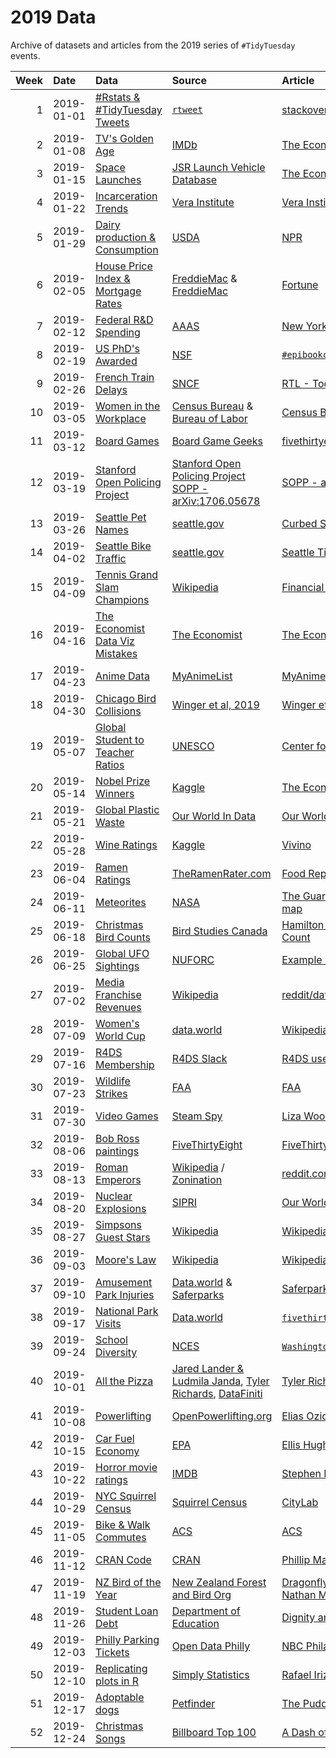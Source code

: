 # 2019 Data

Archive of datasets and articles from the 2019 series of `#TidyTuesday` events.

| Week|Date       |Data                               |Source                                                      |Article                               |
|----:|:----------|:----------------------------------|:-----------------------------------------------------------|:-------------------------------------|
|    1|2019-01-01 |[#Rstats & #TidyTuesday Tweets](2019-01-01)|[`rtweet`](https://rtweet.info/)                            |[stackoverflow.blog](https://stackoverflow.blog/2017/10/10/impressive-growth-r/)|
|    2|2019-01-08 |[TV's Golden Age](2019-01-08)      |[IMDb](https://www.imdb.com/)                               |[The Economist](https://www.economist.com/graphic-detail/2018/11/24/tvs-golden-age-is-real)|
|    3|2019-01-15 |[Space Launches](2019-01-15)       |[JSR Launch Vehicle Database](http://www.planet4589.org/space/lvdb/index.html)|[The Economist](https://economist.com/graphic-detail/2018/10/18/the-space-race-is-dominated-by-new-contenders)|
|    4|2019-01-22 |[Incarceration Trends](2019-01-22) |[Vera Institute](https://github.com/vera-institute/incarceration_trends)|[Vera Institute](https://github.com/vera-institute/incarceration_trends)|
|    5|2019-01-29 |[Dairy production & Consumption](2019-01-29)|[USDA](https://www.ers.usda.gov/data-products/dairy-data/)  |[NPR](https://www.npr.org/2019/01/09/683339929/nobody-is-moving-our-cheese-american-surplus-reaches-record-high)|
|    6|2019-02-05 |[House Price Index & Mortgage Rates](2019-02-05)|[FreddieMac](http://www.freddiemac.com/research/indices/house-price-index.html) & [FreddieMac](http://www.freddiemac.com/pmms/)|[Fortune](http://fortune.com/2014/06/24/american-housing-the-good-the-bad-and-the-ugly-in-6-charts/)|
|    7|2019-02-12 |[Federal R&D Spending](2019-02-12) |[AAAS](https://www.aaas.org/programs/r-d-budget-and-policy/historical-rd-data)|[New York Times](https://dotearth.blogs.nytimes.com/2014/11/02/panels-latest-warming-warning-misses-global-slumber-party-on-energy-research/)|
|    8|2019-02-19 |[US PhD's Awarded](2019-02-19)     |[NSF](https://ncses.nsf.gov/pubs/nsf19301/data)             |[`#epibookclub`](https://twitter.com/EpiEllie/status/1096876638632140805)|
|    9|2019-02-26 |[French Train Delays](2019-02-26)  |[SNCF](https://ressources.data.sncf.com/explore/dataset/regularite-mensuelle-tgv-aqst/information/?sort=nombre_de_trains_annules&q=gare&dataChart=eyJxdWVyaWVzIjpbeyJjaGFydHMiOlt7InR5cGUiOiJzcGxpbmUiLCJmdW5jIjoiQVZHIiwieUF4aXMiOiJleHRlcm5lcyIsInNjaWVudGlmaWNEaXNwbGF5Ijp0cnVlLCJjb2xvciI6IiNhNmQ4NTQifV0sInhBeGlzIjoicGVyaW9kZSIsIm1heHBvaW50cyI6IiIsInRpbWVzY2FsZSI6Im1vbnRoIiwic29ydCI6IiIsImNvbmZpZyI6eyJkYXRhc2V0IjoicmVndWxhcml0ZS1tZW5zdWVsbGUtdGd2LWFxc3QiLCJvcHRpb25zIjp7InNvcnQiOiJub21icmVfZGVfdHJhaW5zX2FubnVsZXMifX19XSwidGltZXNjYWxlIjoiIiwiZGlzcGxheUxlZ2VuZCI6dHJ1ZSwiYWxpZ25Nb250aCI6dHJ1ZX0%3D)|[RTL - Today](https://today.rtl.lu/news/luxembourg/1306023.html)|
|   10|2019-03-05 |[Women in the Workplace](2019-03-05)|[Census Bureau](https://www.census.gov/data/tables/time-series/demo/industry-occupation/median-earnings.html) & [Bureau of Labor](https://www.bls.gov/opub/ted/2012/ted_20121123.htm)|[Census Bureau](https://www.census.gov/library/stories/2018/05/gender-pay-gap-in-finance-sales.html)|
|   11|2019-03-12 |[Board Games](2019-03-12)          |[Board Game Geeks](https://boardgamegeek.com/)              |[fivethirtyeight](https://fivethirtyeight.com/features/designing-the-best-board-game-on-the-planet/)|
|   12|2019-03-19 |[Stanford Open Policing Project](2019-03-19)|[Stanford Open Policing Project](https://openpolicing.stanford.edu/data/) <br> [SOPP - arXiv:1706.05678](https://github.com/5harad/openpolicing)|[SOPP - arXiv:1706.05678](https://arxiv.org/abs/1706.05678)|
|   13|2019-03-26 |[Seattle Pet Names](2019-03-26)    |[seattle.gov](https://data.seattle.gov/Community/Seattle-Pet-Licenses/jguv-t9rb)|[Curbed Seattle](https://seattle.curbed.com/2019/1/2/18165658/seattle-popular-pet-names-2018)|
|   14|2019-04-02 |[Seattle Bike Traffic](2019-04-02) |[seattle.gov](http://www.seattle.gov/transportation/projects-and-programs/programs/bike-program/bike-counters)|[Seattle Times](https://www.seattletimes.com/seattle-news/transportation/what-we-can-learn-from-seattles-bike-counter-data/)|
|   15|2019-04-09 |[Tennis Grand Slam Champions](2019-04-09)|[Wikipedia](https://en.wikipedia.org/wiki/List_of_Grand_Slam_women%27s_singles_champions)|[Financial Times](https://ig.ft.com/sites/visual-history-of-womens-tennis/)|
|   16|2019-04-16 |[The Economist Data Viz Mistakes](2019-04-16)|[The Economist](https://medium.economist.com/mistakes-weve-drawn-a-few-8cdd8a42d368)|[The Economist](https://medium.economist.com/mistakes-weve-drawn-a-few-8cdd8a42d368)|
|   17|2019-04-23 |[Anime Data](2019-04-23)           |[MyAnimeList](https://www.kaggle.com/aludosan/myanimelist-anime-dataset-as-20190204)|[MyAnimeList](https://myanimelist.net/topanime.php?type=bypopularity)|
|   18|2019-04-30 |[Chicago Bird Collisions](2019-04-30)|[Winger et al, 2019](https://datadryad.org/resource/doi:10.5061/dryad.8rr0498)|[Winger et al, 2019](https://royalsocietypublishing.org/doi/10.1098/rspb.2019.0364#d3e550)|
|   19|2019-05-07 |[Global Student to Teacher Ratios](2019-05-07)|[UNESCO](http://data.uis.unesco.org/index.aspx?queryid=180) |[Center for Public Education](http://www.centerforpubliceducation.org/research/class-size-and-student-achievement)|
|   20|2019-05-14 |[Nobel Prize Winners](2019-05-14)  |[Kaggle](https://www.kaggle.com/nobelfoundation/nobel-laureates)|[The Economist](https://www.economist.com/graphic-detail/2016/10/03/greying-of-the-nobel-laureates)|
|   21|2019-05-21 |[Global Plastic Waste](2019-05-21) |[Our World In Data](https://ourworldindata.org/plastic-pollution)|[Our World in Data](https://ourworldindata.org/plastic-pollution)|
|   22|2019-05-28 |[Wine Ratings](2019-05-28)         |[Kaggle](https://www.kaggle.com/zynicide/wine-reviews)      |[Vivino](https://www.vivino.com/wine-news/how-much-does-a-good-bottle-of-wine-cost)|
|   23|2019-06-04 |[Ramen Ratings](2019-06-04)        |[TheRamenRater.com](https://www.theramenrater.com/resources-2/the-list/)|[Food Republic](https://www.foodrepublic.com/2014/12/02/theres-a-website-that-has-rated-1518-bowls-of-instant-ramen/)|
|   24|2019-06-11 |[Meteorites](2019-06-11)           |[NASA](https://data.nasa.gov/Space-Science/Meteorite-Landings/gh4g-9sfh/data)|[The Guardian - Meteorite map](https://www.theguardian.com/news/datablog/interactive/2013/feb/15/meteorite-fall-map)|
|   25|2019-06-18 |[Christmas Bird Counts](2019-06-18)|[Bird Studies Canada](https://www.birdscanada.org/index.jsp)|[Hamilton Christmas Bird Count](https://sharleenw.rbind.io/post/hamilton_cbc_part_1/hamilton-christmas-bird-count-part-1/)|
|   26|2019-06-25 |[Global UFO Sightings](2019-06-25) |[NUFORC](http://www.nuforc.org/)                            |[Example Plots](https://www.kaggle.com/jonathanbouchet/e-t-phone-home-but-mostly-after-8-00pm)|
|   27|2019-07-02 |[Media Franchise Revenues](2019-07-02)|[Wikipedia](https://en.wikipedia.org/wiki/List_of_highest-grossing_media_franchises)|[reddit/dataisbeautiful post](https://www.reddit.com/r/dataisbeautiful/comments/c53540/highest_grossing_media_franchises_oc/)|
|   28|2019-07-09 |[Women's World Cup](2019-07-09)    |[data.world](https://data.world/sportsvizsunday/womens-world-cup-data)|[Wikipedia](https://en.wikipedia.org/wiki/FIFA_Women%27s_World_Cup)|
|   29|2019-07-16 |[R4DS Membership](2019-07-16)      |[R4DS Slack](https://join.slack.com/t/rfordatascience/shared_invite/enQtMzA1Nzk1MjIzNDczLTY0OTVlMzM3ZTU5ZjA3NWE5ZDkxOGVmNjRjODQ2YmRjMzg4NWQxMDAxZTcwNzViZTczOThiNzBhYWJhZDM2ZTU)|[R4DS useR Presentation](https://t.co/wNexiphbr5)|
|   30|2019-07-23 |[Wildlife Strikes](2019-07-23)     |[FAA](https://wildlife.faa.gov/)                            |[FAA](https://www.faa.gov/airports/airport_safety/wildlife/media/Wildlife-Strike-Report-1990-2017.pdf)|
|   31|2019-07-30 |[Video Games](2019-07-30)          |[Steam Spy](https://steamspy.com/year/)                     |[Liza Wood](https://cruiseofdimensionality.home.blog/2019/07/24/pc-video-games-we-still-play/)|
|   32|2019-08-06 |[Bob Ross paintings](2019-08-06)   |[FiveThirtyEight](https://github.com/fivethirtyeight/data/tree/master/bob-ross)|[FiveThirtyEight](https://fivethirtyeight.com/features/a-statistical-analysis-of-the-work-of-bob-ross/)|
|   33|2019-08-13 |[Roman Emperors](2019-08-13)       |[Wikipedia](https://en.wikipedia.org/wiki/List_of_Roman_emperors) / [Zonination](https://github.com/zonination/emperors/blob/master/README.md)|[reddit.com/r/dataisbeautiful](https://www.reddit.com/r/dataisbeautiful/comments/8tzfgz/roman_emperors_by_year_oc/)|
|   34|2019-08-20 |[Nuclear Explosions](2019-08-20)   |[SIPRI](https://github.com/data-is-plural/nuclear-explosions/blob/master/documents/sipri-report-original.pdf)|[Our World in Data](https://ourworldindata.org/nuclear-weapons)|
|   35|2019-08-27 |[Simpsons Guest Stars](2019-08-27) |[Wikipedia](https://github.com/data-is-plural/nuclear-explosions/blob/master/documents/sipri-report-original.pdf)|[Wikipedia](https://en.wikipedia.org/wiki/List_of_The_Simpsons_guest_stars)|
|   36|2019-09-03 |[Moore's Law](2019-09-03)          |[Wikipedia](https://en.wikipedia.org/wiki/Transistor_count) |[Wikipedia](https://ourworldindata.org/technological-progress)|
|   37|2019-09-10 |[Amusement Park Injuries](2019-09-10)|[Data.world](https://data.world/amillerbernd/texas-amusement-park-accidents/workspace/file?filename=Amusement-Park-Injuries-xlsxCleaned.xls) & [Saferparks](https://saferparksdata.org/)|[Saferparks](https://saferparksdata.org/)|
|   38|2019-09-17 |[National Park Visits](2019-09-17) |[Data.world](https://data.world/inform8n/us-national-parks-visitation-1904-2016-with-boundaries)|[`fivethirtyeight` article](https://fivethirtyeight.com/features/the-national-parks-have-never-been-more-popular/)|
|   39|2019-09-24 |[School Diversity](2019-09-24)     |[NCES](https://nces.ed.gov/ccd/pubschuniv.asp)              |[`Washington Post` article](https://www.washingtonpost.com/graphics/2019/local/school-diversity-data/)|
|   40|2019-10-01 |[All the Pizza](2019-10-01)        |[Jared Lander & Ludmila Janda](https://twitter.com/jaredlander/status/1178122846419193858?s=20), [Tyler Richards](https://github.com/tylerjrichards/Barstool_Pizza), [DataFiniti](https://www.kaggle.com/datafiniti/pizza-restaurants-and-the-pizza-they-sell)|[Tyler Richards on TWD](https://towardsdatascience.com/adventures-in-barstools-pizza-data-9b8ae6bb6cd1)|
|   41|2019-10-08 |[Powerlifting](2019-10-08)         |[OpenPowerlifting.org](https://www.openpowerlifting.org/data)|[Elias Oziolor](https://oziolor.wordpress.com/2018/05/19/part-i-getting-old-you-can-still-lift/)|
|   42|2019-10-15 |[Car Fuel Economy](2019-10-15)     |[EPA](https://www.fueleconomy.gov/feg/download.shtml)       |[Ellis Hughes](https://thebioengineer.github.io/thebioengineer.github.io/2019/09/10/big-mtcars/)|
|   43|2019-10-22 |[Horror movie ratings](2019-10-22) |[IMDB](https://www.kaggle.com/PromptCloudHQ/imdb-horror-movie-dataset)|[Stephen Follows](https://stephenfollows.com/what-the-data-says-about-producing-low-budget-horror-films/)|
|   44|2019-10-29 |[NYC Squirrel Census](2019-10-29)  |[Squirrel Census](https://data.cityofnewyork.us/Environment/2018-Central-Park-Squirrel-Census-Squirrel-Data/vfnx-vebw)|[CityLab](https://www.citylab.com/life/2019/06/squirrel-census-results-population-central-park-nyc/592162/)|
|   45|2019-11-05 |[Bike & Walk Commutes](2019-11-05) |[ACS](https://www.census.gov/library/publications/2014/acs/acs-25.html?#)|[ACS](https://www.census.gov/library/publications/2014/acs/acs-25.html?#)|
|   46|2019-11-12 |[CRAN Code](2019-11-12)            |[CRAN](https://cran.r-project.org/src/contrib/)             |[Phillip Massicotte](https://www.pmassicotte.com/post/analyzing-the-programming-languages-used-in-r-packages/)|
|   47|2019-11-19 |[NZ Bird of the Year](2019-11-19)  |[New Zealand Forest and Bird Org](https://www.forestandbird.org.nz/)|[Dragonfly Data Science](https://www.dragonfly.co.nz/news/2019-11-12-boty.html) & [Nathan Moore](https://twitter.com/nmoorenz)|
|   48|2019-11-26 |[Student Loan Debt](2019-11-26)    |[Department of Education](https://studentaid.ed.gov/sa/about/data-center/student/default)|[Dignity and Debt](https://www.dignityanddebt.org/projects/student-debt-racial-disparities/)|
|   49|2019-12-03 |[Philly Parking Tickets](2019-12-03)|[Open Data Philly](https://www.opendataphilly.org/dataset/parking-violations)|[NBC Philadelphia](https://www.nbcphiladelphia.com/news/local/Nearly-6-Million-Philadelphia-Parking-Authority-Tickets-Are-on-the-Rise-Since-2016-565438131.html)|
|   50|2019-12-10 |[Replicating plots in R](2019-12-10)|[Simply Statistics](https://simplystatistics.org/2019/08/28/you-can-replicate-almost-any-plot-with-ggplot2/)|[Rafael Irizarry](https://simplystatistics.org/2019/08/28/you-can-replicate-almost-any-plot-with-ggplot2/)|
|   51|2019-12-17 |[Adoptable dogs](2019-12-17)       |[Petfinder](https://github.com/the-pudding/data/blob/master/dog-shelters/README.md)|[The Pudding](https://pudding.cool/2019/10/shelters/)|
|   52|2019-12-24 |[Christmas Songs](2019-12-24)      |[Billboard Top 100](https://www.kaggle.com/sharkbait1223/billboard-top-100-christmas-carol-dataset)|[A Dash of Data](https://adashofdata.com/2014/12/21/how-christmas-songs-have-evolved-over-time/)|
